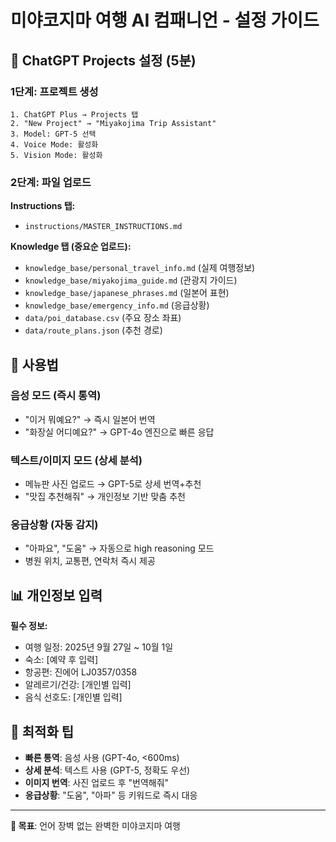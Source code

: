 # 미야코지마 여행 AI 컴패니언 - 설정 가이드

## 📱 ChatGPT Projects 설정 (5분)

### 1단계: 프로젝트 생성
```
1. ChatGPT Plus → Projects 탭
2. "New Project" → "Miyakojima Trip Assistant" 
3. Model: GPT-5 선택
4. Voice Mode: 활성화
5. Vision Mode: 활성화
```

### 2단계: 파일 업로드
**Instructions 탭:**
- `instructions/MASTER_INSTRUCTIONS.md`

**Knowledge 탭 (중요순 업로드):**
- `knowledge_base/personal_travel_info.md` (실제 여행정보)
- `knowledge_base/miyakojima_guide.md` (관광지 가이드)
- `knowledge_base/japanese_phrases.md` (일본어 표현)
- `knowledge_base/emergency_info.md` (응급상황)
- `data/poi_database.csv` (주요 장소 좌표)
- `data/route_plans.json` (추천 경로)

## 🎯 사용법

### 음성 모드 (즉시 통역)
- "이거 뭐예요?" → 즉시 일본어 번역
- "화장실 어디예요?" → GPT-4o 엔진으로 빠른 응답

### 텍스트/이미지 모드 (상세 분석)
- 메뉴판 사진 업로드 → GPT-5로 상세 번역+추천
- "맛집 추천해줘" → 개인정보 기반 맞춤 추천

### 응급상황 (자동 감지)
- "아파요", "도움" → 자동으로 high reasoning 모드
- 병원 위치, 교통편, 연락처 즉시 제공

## 📊 개인정보 입력

**필수 정보:**
- 여행 일정: 2025년 9월 27일 ~ 10월 1일
- 숙소: [예약 후 입력]
- 항공편: 진에어 LJ0357/0358
- 알레르기/건강: [개인별 입력]
- 음식 선호도: [개인별 입력]

## 🔧 최적화 팁

- **빠른 통역**: 음성 사용 (GPT-4o, <600ms)
- **상세 분석**: 텍스트 사용 (GPT-5, 정확도 우선)
- **이미지 번역**: 사진 업로드 후 "번역해줘"
- **응급상황**: "도움", "아파" 등 키워드로 즉시 대응

---

**🎯 목표**: 언어 장벽 없는 완벽한 미야코지마 여행